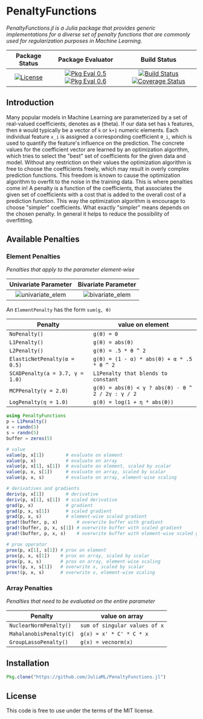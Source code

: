 # PenaltyFunctions

_PenaltyFunctions.jl is a Julia package that provides generic
implementations for a diverse set of penalty functions that are
commonly used for regularization purposes in Machine Learning._

| **Package Status** | **Package Evaluator** | **Build Status** |
|:------------------:|:---------------------:|:----------------:|
| [![License](http://img.shields.io/badge/license-MIT-brightgreen.svg?style=flat)](LICENSE.md) | [![Pkg Eval 0.5](http://pkg.julialang.org/badges/PenaltyFunctions_0.5.svg)](http://pkg.julialang.org/?pkg=PenaltyFunctions) [![Pkg Eval 0.6](http://pkg.julialang.org/badges/PenaltyFunctions_0.6.svg)](http://pkg.julialang.org/?pkg=PenaltyFunctions) | [![Build Status](https://travis-ci.org/JuliaML/PenaltyFunctions.jl.svg?branch=master)](https://travis-ci.org/JuliaML/PenaltyFunctions.jl) [![Coverage Status](https://coveralls.io/repos/github/JuliaML/PenaltyFunctions.jl/badge.svg?branch=josh)](https://coveralls.io/github/JuliaML/PenaltyFunctions.jl?branch=josh) |

## Introduction

Many popular models in Machine Learning are parameterized by a
set of real-valued coefficients, denotes as `θ` (theta). If our
data set has `k` features, then `θ` would typically be a vector
of `k` or `k+1` numeric elements. Each individual feature `x_i`
is assigned a corresponding coefficient `θ_i`, which is used to
quantify the feature's influence on the prediction. The concrete
values for the coefficient vector are learned by an optimization
algorithm, which tries to select the "best" set of coefficients
for the given data and model. Without any restriction on their
values the optimization algorithm is free to choose the
coefficients freely, which may result in overly complex
prediction functions. This freedom is known to cause the
optimization algorithm to overfit to the noise in the training
data. This is where penalties come in! A penalty is a function of
the coefficients, that associates the given set of coefficients
with a cost that is added to the overall cost of a prediction
function. This way the optimization algorithm is encourage to
choose "simpler" coefficients. What exactly "simpler" means
depends on the chosen penalty. In general it helps to reduce the
possibility of overfitting.

## Available Penalties

### Element Penalties

*Penalties that apply to the parameter element-wise*

**Univariate Parameter** | **Bivariate Parameter**
:-----------------------:|:--------------------------:
![univariate_elem](https://rawgithub.com/JuliaML/FileStorage/master/PenaltyFunctions/univariate.svg) | ![bivariate_elem](https://rawgithub.com/JuliaML/FileStorage/master/PenaltyFunctions/bivariate.svg)

An `ElementPenalty` has the form `sum(g, θ)`

Penalty       | value on element
--------------|-----------------
`NoPenalty()` | `g(θ) = 0`
`L1Penalty()` | `g(θ) = abs(θ)`
`L2Penalty()` | `g(θ) = .5 * θ ^ 2`
`ElasticNetPenalty(α = 0.5)` | `g(θ) = (1 - α) * abs(θ) + α * .5 * θ ^ 2`
`SCADPenalty(a = 3.7, γ = 1.0)` | `L1Penalty that blends to constant`
`MCPPenalty(γ = 2.0)` | `g(θ) = abs(θ) < γ ? abs(θ) - θ ^ 2 / 2γ : γ / 2`
`LogPenalty(η = 1.0)` | `g(θ) = log(1 + η * abs(θ))`


```julia
using PenaltyFunctions
p = L1Penalty()
x = randn(5)
s = randn(5)
buffer = zeros(5)

# value
value(p, x[1])        # evaluate on element
value(p, x)           # evaluate on array
value(p, x[1], s[1])  # evaluate on element, scaled by scalar
value(p, x, s[1])     # evaluate on array, scaled by scalar
value(p, x, s)        # evaluate on array, element-wise scaling

# derivatives and gradients
deriv(p, x[1])        # derivative
deriv(p, x[1], s[1])  # scaled derivative
grad(p, x)            # gradient
grad(p, x, s[1])      # scaled gradient
grad(p, x, s)         # element-wise scaled gradient
grad!(buffer, p, x)       # overwrite buffer with gradient
grad!(buffer, p, x, s[1]) # overwrite buffer with scaled gradient
grad!(buffer, p, x, s)    # overwrite buffer with element-wise scaled gradient

# prox operator
prox(p, x[1], s[1]) # prox on element
prox(p, x, s[1])    # prox on array, scaled by scalar
prox(p, x, s)       # prox on array, element-wise scaling
prox!(p, x, s[1])   # overwrite x, scaled by scalar
prox!(p, x, s)      # overwrite x, element-wise scaling
```

### Array Penalties

*Penalties that need to be evaluated on the entire parameter*

Penalty                | value on array
-----------------------|-----------------
`NuclearNormPenalty()` | `sum of singular values of x`
`MahalanobisPenalty(C)`| `g(x) = x' * C' * C * x`
`GroupLassoPenalty()`  | `g(x) = vecnorm(x)`


## Installation

```julia
Pkg.clone("https://github.com/JuliaML/PenaltyFunctions.jl")
```

## License

This code is free to use under the terms of the MIT license.

